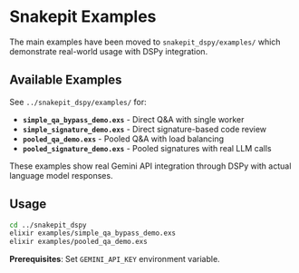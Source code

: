 # Snakepit Examples

The main examples have been moved to `snakepit_dspy/examples/` which demonstrate real-world usage with DSPy integration.

## Available Examples

See `../snakepit_dspy/examples/` for:

- **`simple_qa_bypass_demo.exs`** - Direct Q&A with single worker
- **`simple_signature_demo.exs`** - Direct signature-based code review  
- **`pooled_qa_demo.exs`** - Pooled Q&A with load balancing
- **`pooled_signature_demo.exs`** - Pooled signatures with real LLM calls

These examples show real Gemini API integration through DSPy with actual language model responses.

## Usage

```bash
cd ../snakepit_dspy
elixir examples/simple_qa_bypass_demo.exs
elixir examples/pooled_qa_demo.exs
```

**Prerequisites**: Set `GEMINI_API_KEY` environment variable.